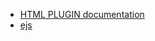 - [HTML PLUGIN documentation](https://github.com/jantimon/html-webpack-plugin)
- [ejs](https://github.com/tj/ejs)
